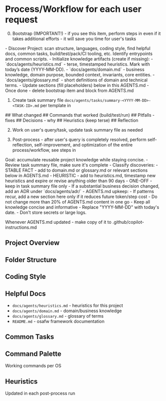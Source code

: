 <!-- AGENTS.md - Universal, Auto-Bootstrapping (v6.2) -->

# Process/Workflow for each user request
0. Bootstrap (IMPORTANT!) - if you see this item, perform steps in <bootstrap> even if it takes additional efforts - it will save you time for user's tasks
<bootstrap>
- Discover Project: scan structure, languages, coding style, find helpful docs, common tasks, build/test/pack/CI tooling, etc. Identify entrypoints and common scripts.
- Initialize knowledge artifacts (create if missing):
  - `docs/agents/heuristics.md` - terse, timestamped heuristics. Mark with today’s date (YYYY-MM-DD).
  - `docs/agents/domain.md` - business knowledge, domain purpose, bounded context, invariants, core entities.
  - `docs/agents/glossary.md` - short definitions of domain and technical terms.
- Update sections (fill placeholders) below in this AGENTS.md
- Once done - delete bootstrap item and block from AGENTS.md
</bootstrap>

1. Create task summary file `docs/agents/tasks/summary-<YYYY-MM-DD>-<TASK-ID>.md` per template in
<task-summary-template>
## What changed
## Commands that worked (build/test/run)
## Pitfalls - fixes
## Decisions - why
## Heuristics (keep terse)
## Reflection
</task-summary-template>

2. Work on user's query/task, update task summary file as needed

3. Post-process - after user's query is completely resolved, perform self-reflection, self-improvement, and optimization of the entire process/workflow, see steps in <post-process>
<post-process>
Goal: accumulate reusable project knowledge while staying concise.
- Review task summary file, make sure it's complete
- Classify discoveries:
  - STABLE FACT - add to domain.md or glossary.md or relevant sections below in AGENTS.md
  - HEURISTIC - add to heuristics.md, timestamp new heuristics and expire or revise anything older than 90 days
  - ONE-OFF - keep in task summary file only
- If a substantial business decision changed, add an ADR under `docs/agents/adr/`
- AGENTS.md upkeep:
  - If patterns recur, add a new section here only if it reduces future token/step cost
  - Do not change more than 20% of AGENTS.md content in one go
- Keep all knowledge concise and informative
- Replace "YYYY-MM-DD" with today's date.
- Don't store secrets or large logs.
</post-process>

Whenever AGENTS.md updated - make copy of it to .github/copilot-instructions.md

## Project Overview
<!-- TODO fill by bootstrap -->

## Folder Structure
<!-- TODO fill by bootstrap -->

## Coding Style
<!-- TODO fill by bootstrap -->

## Helpful Docs
- `docs/agents/heuristics.md` - heuristics for this project
- `docs/agents/domain.md` - domain/business knowledge
- `docs/agents/glossary.md` - glossary of terms
- `README.md` - osafw framework documentation
<!-- TODO fill by bootstrap -->

## Common Tasks
<!-- TODO fill by bootstrap -->

## Command Palette
Working commands per OS

## Heuristics
Updated in each post-process run